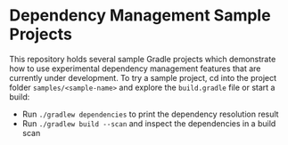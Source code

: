 # Dependency Management Sample Projects

This repository holds several sample Gradle projects which demonstrate how to use experimental dependency management
features that are currently under development. To try a sample project, cd into the project folder 
`samples/<sample-name>` and explore the `build.gradle` file or start a build:

- Run `./gradlew dependencies` to print the dependency resolution result
- Run `./gradlew build --scan` and inspect the dependencies in a build scan

